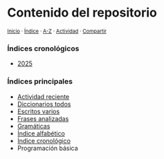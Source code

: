 # Contenido del repositorio
<sup>[Inicio](https://github.com/jucardus.github.io/repo/blob/main/readme.md) · [Índice](https://github.com/jucardus.github.io/repo/blob/main/readme.md#contenido) · [A-Z](https://github.com/jucardus.github.io/repo/blob/main/indices/alfabetico.md) · [Actividad](https://github.com/jucardus.github.io/repo/blob/main/indices/actividad.md) · [Compartir](https://x.com/intent/tweet?text=Contenido%20en%20el%20repositorio%20Jucardus%2C%20con%20algunos%20%C3%ADndices%20de%20referencia.%0A%E2%86%92%20https%3A%2F%2Fgithub.com%2Fjucardus%2Frepo%2Fblob%2Fmain%2Fcontenido%2Fcontenido.md%0A%0A%23cntnd_jucardus%20%23indcs_jucardus%0A%40jucardus)</sup>

### Índices cronológicos

* [2025](https://github.com/jucardus.github.io/repo/blob/main/contenido/25/25.md)

### Índices principales

* [Actividad reciente](https://github.com/jucardus.github.io/repo/blob/main/indices/actividad.md)
* [Diccionarios todos](https://github.com/jucardus.github.io/repo/blob/main/indices/diccionarios.md)
* [Escritos varios](https://github.com/jucardus.github.io/repo/blob/main/indices/escritos.md)
* [Frases analizadas](https://github.com/jucardus.github.io/repo/blob/main/indices/frases.md)
* [Gramáticas](https://github.com/jucardus.github.io/repo/blob/main/indices/gramaticas.md)
* [Índice alfabético](https://github.com/jucardus.github.io/repo/blob/main/indices/alfabetico.md)
* [Índice cronológico](https://github.com/jucardus.github.io/repo/blob/main/indices/cronologico.md)
* Programación básica
